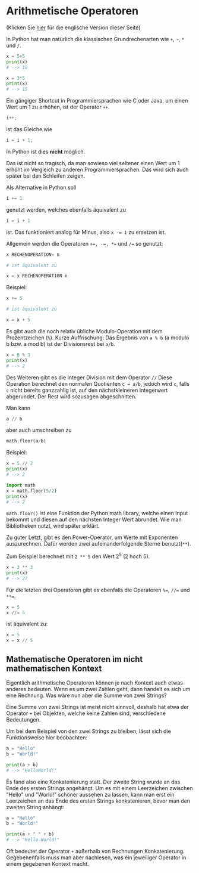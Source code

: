 # Arithmetische Operatoren
(Klicken Sie [hier](https://jensliebehenschel.github.io/ShortPythonIntro/en/arithmetic-operators.html) für die englische Version dieser Seite)

In Python hat man natürlich die klassischen Grundrechenarten wie <code>+</code>, <code>-</code>, <code>*</code> und <code>/</code>.

```Python
x = 5+5
print(x)
# --> 10

x = 3*5
print(x)
# --> 15
```

Ein gängiger Shortcut in Programmiersprachen wie C oder Java, um einen Wert um 1 zu erhöhen, ist der Operator <code>++</code>.

```C
i++;
```
ist das Gleiche wie
```C 
i = i + 1;
```
In Python ist dies **nicht** möglich.

Das ist nicht so tragisch, da man sowieso viel seltener einen Wert um 1 erhöht im Vergleich zu anderen Programmiersprachen.
Das wird sich auch später bei den Schleifen zeigen.

Als Alternative in Python soll 
```Python
i += 1 
```
genutzt werden, welches ebenfalls äquivalent zu 
```Python
i = i + 1
```
ist.
Das funktioniert analog für Minus, also <code>x -= 1</code> zu ersetzen ist.

Allgemein werden die Operatoren <code>+=, &#045;=, \*=</code> und <code>/=</code> so genutzt:
```Python
x RECHENOPERATION= n

# ist äquivalent zu

x = x RECHENOPERATION n
```

Beispiel:
```Python
x += 5

# ist äquivalent zu

x = x + 5
```

Es gibt auch die noch relativ übliche Modulo-Operation mit dem Prozentzeichen (<code>%</code>).
Kurze Auffrischung: 
Das Ergebnis von <code>a % b</code> (a modulo b bzw. a mod b) ist der Divisionsrest bei <code>a/b</code>.
```Python
x = 8 % 3
print(x)
# --> 2
```

Des Weiteren gibt es die Integer Division mit dem Operator <code>//</code>
Diese Operation berechnet den normalen Quotienten <code>c = a/b</code>, jedoch wird <code>c</code>, falls <code>c</code> nicht bereits ganzzahlig ist, auf den nächstkleineren Integerwert abgerundet.
Der Rest wird sozusagen abgeschnitten.

Man kann 
```Python
a // b 
```
aber auch umschreiben zu 
```Python
math.floor(a/b)
```
Beispiel:
```Python
x = 5 // 2
print(x)
# --> 2

import math
x = math.floor(5/2)
print(x)
# --> 2
```

<code>math.floor()</code> ist eine Funktion der Python math library, welche einen Input bekommt und diesen auf den nächsten Integer Wert abrundet.
Wie man Bibliotheken nutzt, wird später erklärt.


Zu guter Letzt, gibt es den Power-Operator, um Werte mit Exponenten auszurechnen.
Dafür werden zwei aufeinanderfolgende Sterne benutzt(<code>\*\*</code>).

Zum Beispiel berechnet mit <code>2 \*\* 5</code> den Wert 2<sup>5</sup> (2 hoch 5).
```Python
x = 3 ** 3
print(x)
# --> 27
```

Für die letzten drei Operatoren gibt es ebenfalls die Operatoren <code>%=</code>, <code>//=</code> und <code>\*\*=</code>.
```Python
x = 5
x //= 5
```
ist äquivalent zu:
```Python
x = 5
x = x // 5
```


## Mathematische Operatoren im nicht mathematischen Kontext

Eigentlich arithmetische Operatoren können je nach Kontext auch etwas anderes bedeuten. 
Wenn es um zwei Zahlen geht, dann handelt es sich um eine Rechnung. Was wäre nun aber die Summe von zwei Strings?

Eine Summe von zwei Strings ist meist nicht sinnvoll, deshalb hat etwa der Operator <code>+</code> bei Objekten, welche keine Zahlen sind,
verschiedene Bedeutungen.

Um bei dem Beispiel von den zwei Strings zu bleiben, lässt sich die Funktionsweise hier beobachten:

```Python
a = "Hello"
b = "World!"

print(a + b)
# --> "HelloWorld!"
```

Es fand also eine Konkatenierung statt. Der zweite String wurde an das Ende des ersten Strings angehängt.
Um es mit einem Leerzeichen zwischen "Hello" und "World!" schöner aussehen zu lassen, kann man erst ein Leerzeichen an das Ende des ersten Strings konkatenieren, bevor man den zweiten String anhängt:

```Python
a = "Hello"
b = "World!"

print(a + " " + b)
# --> "Hello World!"
```

Oft bedeutet der Operator <code>+</code> außerhalb von Rechnungen Konkatenierung. Gegebenenfalls muss man aber nachlesen, was ein jeweiliger Operator in einem gegebenen Kontext macht.
